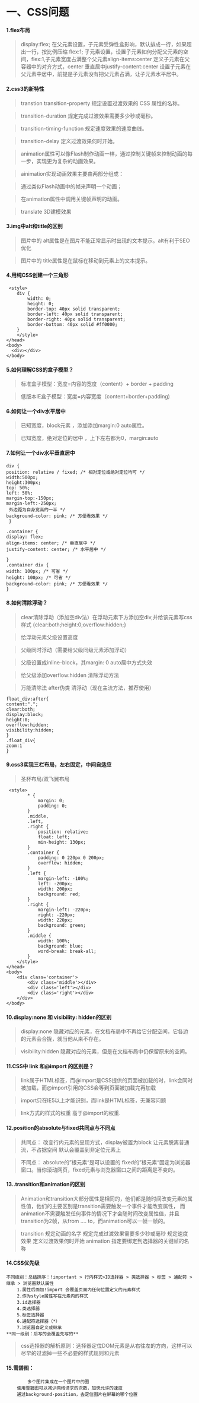 
# 一、CSS问题

#### 1.flex布局

> display:flex; 在父元素设置，子元素受弹性盒影响，默认排成一行，如果超出一行，按比例压缩 flex:1; 子元素设置，设置子元素如何分配父元素的空间，flex:1,子元素宽度占满整个父元素align-items:center 定义子元素在父容器中的对齐方式，center 垂直居中justify-content:center 设置子元素在父元素中居中，前提是子元素没有把父元素占满，让子元素水平居中。

#### 2.css3的新特性

> transtion transition-property 规定设置过渡效果的 CSS 属性的名称。

> transition-duration 规定完成过渡效果需要多少秒或毫秒。

> transition-timing-function 规定速度效果的速度曲线。

> transition-delay 定义过渡效果何时开始。

> animation属性可以像Flash制作动画一样，通过控制关键帧来控制动画的每一步，实现更为复杂的动画效果。

> ainimation实现动画效果主要由两部分组成：

> 通过类似Flash动画中的帧来声明一个动画；

> 在animation属性中调用关键帧声明的动画。

> translate 3D建模效果

#### 3.img中alt和title的区别

> 图片中的 alt属性是在图片不能正常显示时出现的文本提示。alt有利于SEO优化

> 图片中的 title属性是在鼠标在移动到元素上的文本提示。

#### 4.用纯CSS创建一个三角形

```
 <style>
    div {
        width: 0;
        height: 0;
        border-top: 40px solid transparent;
        border-left: 40px solid transparent;
        border-right: 40px solid transparent;
        border-bottom: 40px solid #ff0000;
    }
    </style>
</head>
<body>
  <div></div>
</body>

```

#### 5.如何理解CSS的盒子模型？

> 标准盒子模型：宽度=内容的宽度（content）+ border + padding

> 低版本IE盒子模型：宽度=内容宽度（content+border+padding\)

#### 6.如何让一个div水平居中

> 已知宽度，block元素 ，添加添加margin:0 auto属性。

> 已知宽度，绝对定位的居中 ，上下左右都为0，margin:auto

#### 7.如何让一个div水平垂直居中

```
div {
position: relative / fixed; /* 相对定位或绝对定位均可 */
width:500px;
height:300px;
top: 50%;
left: 50%;
margin-top:-150px;
margin-left:-250px;
 外边距为自身宽高的一半 */
background-color: pink; /* 方便看效果 */
 }

.container {
display: flex;
align-items: center; /* 垂直居中 */
justify-content: center; /* 水平居中 */
 
}
.container div {
width: 100px; /* 可省 */
height: 100px; /* 可省 */
background-color: pink; /* 方便看效果 */
}  

```

#### 8.如何清除浮动？

> clear清除浮动（添加空div法）在浮动元素下方添加空div,并给该元素写css样式 \{clear:both;height:0;overflow:hidden;\}

> 给浮动元素父级设置高度

> 父级同时浮动（需要给父级同级元素添加浮动）

> 父级设置成inline-block，其margin: 0 auto居中方式失效

> 给父级添加overflow:hidden 清除浮动方法

> 万能清除法 after伪类 清浮动（现在主流方法，推荐使用）

```
float_div:after{
content:".";
clear:both;
display:block;
height:0;
overflow:hidden;
visibility:hidden;
}
.float_div{
zoom:1
}

```

#### 9.css3实现三栏布局，左右固定，中间自适应

> 圣杯布局/双飞翼布局

```
 <style>
        * {
            margin: 0;
            padding: 0;
        }
        .middle,
        .left,
        .right {
            position: relative;
            float: left;
            min-height: 130px;
        }
        .container {
            padding: 0 220px 0 200px;
            overflow: hidden;
        }
        .left {
            margin-left: -100%;
            left: -200px;
            width: 200px;
            background: red;
        }
        .right {
            margin-left: -220px;
            right: -220px;
            width: 220px;
            background: green;
        }
        .middle {
            width: 100%;
            background: blue;
            word-break: break-all;
        }
    </style>
</head>
<body>
    <div class='container'>
        <div class='middle'></div>
        <div class='left'></div>
        <div class='right'></div>
    </div>
</body>

```

#### 10.display:none 和 visibility: hidden的区别

> display:none 隐藏对应的元素，在文档布局中不再给它分配空间，它各边的元素会合拢，就当他从来不存在。

> visibility:hidden 隐藏对应的元素，但是在文档布局中仍保留原来的空间。

#### 11.CSS中 link 和\@import 的区别是？

> link属于HTML标签，而\@import是CSS提供的页面被加载的时，link会同时被加载，而\@import引用的CSS会等到页面被加载完再加载

> import只在IE5以上才能识别，而link是HTML标签，无兼容问题

> link方式的样式的权重 高于\@import的权重.

#### 12.position的absolute与fixed共同点与不同点

> 共同点： 改变行内元素的呈现方式，display被置为block 让元素脱离普通流，不占据空间 默认会覆盖到非定位元素上

> 不同点： absolute的”根元素“是可以设置的 fixed的”根元素“固定为浏览器窗口。当你滚动网页，fixed元素与浏览器窗口之间的距离是不变的。

#### 13..transition和animation的区别

> Animation和transition大部分属性是相同的，他们都是随时间改变元素的属性值，他们的主要区别是transition需要触发一个事件才能改变属性， 而animation不需要触发任何事件的情况下才会随时间改变属性值，并且transition为2帧，从from .... to，而animation可以一帧一帧的。

> transition 规定动画的名字 规定完成过渡效果需要多少秒或毫秒 规定速度效果 定义过渡效果何时开始 animation 指定要绑定到选择器的关键帧的名称

#### 14.CSS优先级

```
不同级别：总结排序：!important > 行内样式>ID选择器 > 类选择器 > 标签 > 通配符 > 继承 > 浏览器默认属性
	1.属性后面加!import 会覆盖页面内任何位置定义的元素样式
	2.作为style属性写在元素内的样式
	3.id选择器
	4.类选择器
	5.标签选择器
	6.通配符选择器（*）
	7.浏览器自定义或继承
**同一级别：后写的会覆盖先写的**

```

> css选择器的解析原则：选择器定位DOM元素是从右往左的方向，这样可以尽早的过滤掉一些不必要的样式规则和元素

#### 15.雪碧图：

```
        多个图片集成在一个图片中的图
	使用雪碧图可以减少网络请求的次数，加快允许的速度
	通过background-position，去定位图片在屏幕的哪个位置

```